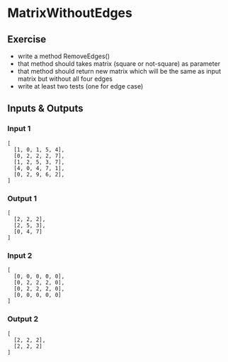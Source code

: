# MatrixWithoutEdges

## Exercise

- write a method RemoveEdges()
- that method should takes matrix (square or not-square) as parameter
- that method should return new matrix which will be the same as input matrix but without all four edges
- write at least two tests (one for edge case)

## Inputs & Outputs

### Input 1
```
[
  [1, 0, 1, 5, 4],
  [0, 2, 2, 2, 7],
  [1, 2, 5, 3, 7],
  [4, 0, 4, 7, 1],
  [0, 2, 9, 6, 2],
]
```

### Output 1
```
[
  [2, 2, 2],
  [2, 5, 3],
  [0, 4, 7]
]
```

### Input 2
```
[
  [0, 0, 0, 0, 0],
  [0, 2, 2, 2, 0],
  [0, 2, 2, 2, 0],
  [0, 0, 0, 0, 0]
]
```

### Output 2
```
[
  [2, 2, 2],
  [2, 2, 2]
]
```
